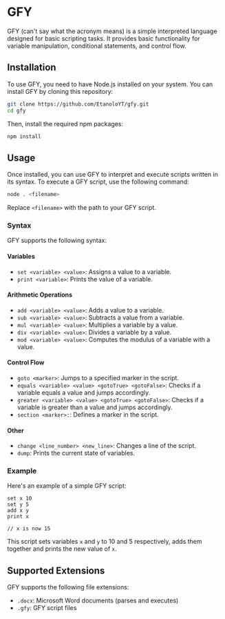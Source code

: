# GFY

GFY (can't say what the acronym means) is a simple interpreted language designed for basic scripting tasks. It provides basic functionality for variable manipulation, conditional statements, and control flow.

## Installation

To use GFY, you need to have Node.js installed on your system. You can install GFY by cloning this repository:

```bash
git clone https://github.com/EtanoloYT/gfy.git
cd gfy
```

Then, install the required npm packages:

```bash
npm install
```

## Usage

Once installed, you can use GFY to interpret and execute scripts written in its syntax. To execute a GFY script, use the following command:

```bash
node . <filename>
```

Replace `<filename>` with the path to your GFY script.

### Syntax

GFY supports the following syntax:

#### Variables

- `set <variable> <value>`: Assigns a value to a variable.
- `print <variable>`: Prints the value of a variable.

#### Arithmetic Operations

- `add <variable> <value>`: Adds a value to a variable.
- `sub <variable> <value>`: Subtracts a value from a variable.
- `mul <variable> <value>`: Multiplies a variable by a value.
- `div <variable> <value>`: Divides a variable by a value.
- `mod <variable> <value>`: Computes the modulus of a variable with a value.

#### Control Flow

- `goto <marker>`: Jumps to a specified marker in the script.
- `equals <variable> <value> <gotoTrue> <gotoFalse>`: Checks if a variable equals a value and jumps accordingly.
- `greater <variable> <value> <gotoTrue> <gotoFalse>`: Checks if a variable is greater than a value and jumps accordingly.
- `section <marker>:`: Defines a marker in the script.

#### Other

- `change <line_number> <new_line>`: Changes a line of the script.
- `dump`: Prints the current state of variables.

### Example

Here's an example of a simple GFY script:

```plaintext
set x 10
set y 5
add x y
print x

// x is now 15
```

This script sets variables `x` and `y` to 10 and 5 respectively, adds them together and prints the new value of `x`.

## Supported Extensions

GFY supports the following file extensions:

- `.docx`: Microsoft Word documents (parses and executes)
- `.gfy`: GFY script files
